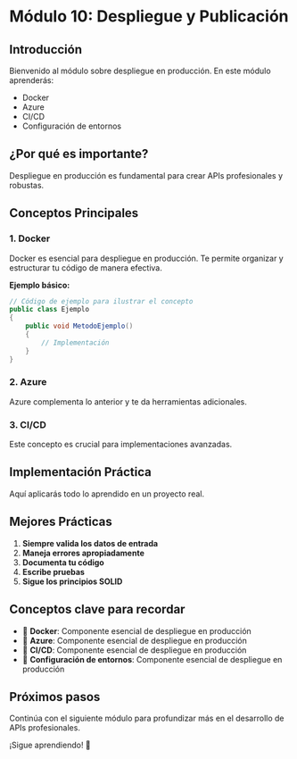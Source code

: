 # Módulo 10: Despliegue y Publicación

## Introducción

Bienvenido al módulo sobre despliegue en producción. En este módulo aprenderás:

- Docker
- Azure
- CI/CD
- Configuración de entornos

## ¿Por qué es importante?

Despliegue en producción es fundamental para crear APIs profesionales y robustas.

## Conceptos Principales

### 1. Docker

Docker es esencial para despliegue en producción. Te permite organizar y estructurar tu código de manera efectiva.

**Ejemplo básico:**
```csharp
// Código de ejemplo para ilustrar el concepto
public class Ejemplo
{
    public void MetodoEjemplo()
    {
        // Implementación
    }
}
```

### 2. Azure

Azure complementa lo anterior y te da herramientas adicionales.

### 3. CI/CD

Este concepto es crucial para implementaciones avanzadas.

## Implementación Práctica

Aquí aplicarás todo lo aprendido en un proyecto real.

## Mejores Prácticas

1. **Siempre valida los datos de entrada**
2. **Maneja errores apropiadamente**
3. **Documenta tu código**
4. **Escribe pruebas**
5. **Sigue los principios SOLID**

## Conceptos clave para recordar

- 🔑 **Docker**: Componente esencial de despliegue en producción
- 🔑 **Azure**: Componente esencial de despliegue en producción
- 🔑 **CI/CD**: Componente esencial de despliegue en producción
- 🔑 **Configuración de entornos**: Componente esencial de despliegue en producción

## Próximos pasos

Continúa con el siguiente módulo para profundizar más en el desarrollo de APIs profesionales.

¡Sigue aprendiendo! 🚀
